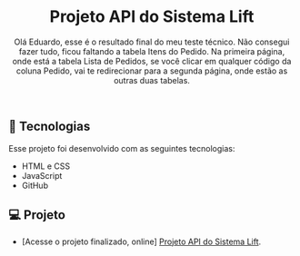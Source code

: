 <h1 align="center"> Projeto API do Sistema Lift</h1>

<p align="center">
 Olá Eduardo, esse é o resultado final do meu teste técnico. Não consegui fazer tudo, ficou faltando a tabela Itens do Pedido. Na primeira página, onde está a tabela Lista de Pedidos, se você clicar em qualquer código da coluna Pedido, vai te redirecionar para a segunda página, onde estão as outras duas tabelas.<br/>
</p>

<br>

## 🚀 Tecnologias

Esse projeto foi desenvolvido com as seguintes tecnologias:

- HTML e CSS
- JavaScript
- GitHub

## 💻 Projeto

- [Acesse o projeto finalizado, online] [Projeto API do Sistema Lift](http://127.0.0.1:5500/Home.html).

